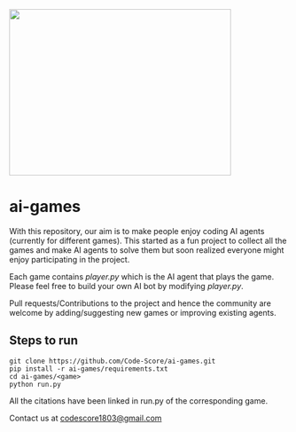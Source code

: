 
<img src="https://github.com/Code-Score/ai-games/assets/128903372/a6a793bd-d4a5-45cd-b695-a70cea65b522" width="400" height="300">

# ai-games

With this repository, our aim is to make people enjoy coding AI agents (currently for different games). This started as a fun project to collect all the games and make AI agents to solve them but soon realized everyone might enjoy participating in the project.

Each game contains *player.py* which is the AI agent that plays the game. Please feel free to build your own AI bot by modifying *player.py*.

Pull requests/Contributions to the project and hence the community are welcome by adding/suggesting new games or improving existing agents. 

## Steps to run
```
git clone https://github.com/Code-Score/ai-games.git
pip install -r ai-games/requirements.txt
cd ai-games/<game>
python run.py
```

All the citations have been linked in run.py of the corresponding game.

Contact us at codescore1803@gmail.com
